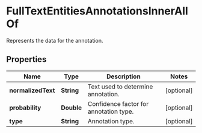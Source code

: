 

# FullTextEntitiesAnnotationsInnerAllOf

Represents the data for the annotation.

## Properties

| Name | Type | Description | Notes |
|------------ | ------------- | ------------- | -------------|
|**normalizedText** | **String** | Text used to determine annotation. |  [optional] |
|**probability** | **Double** | Confidence factor for annotation type. |  [optional] |
|**type** | **String** | Annotation type. |  [optional] |




